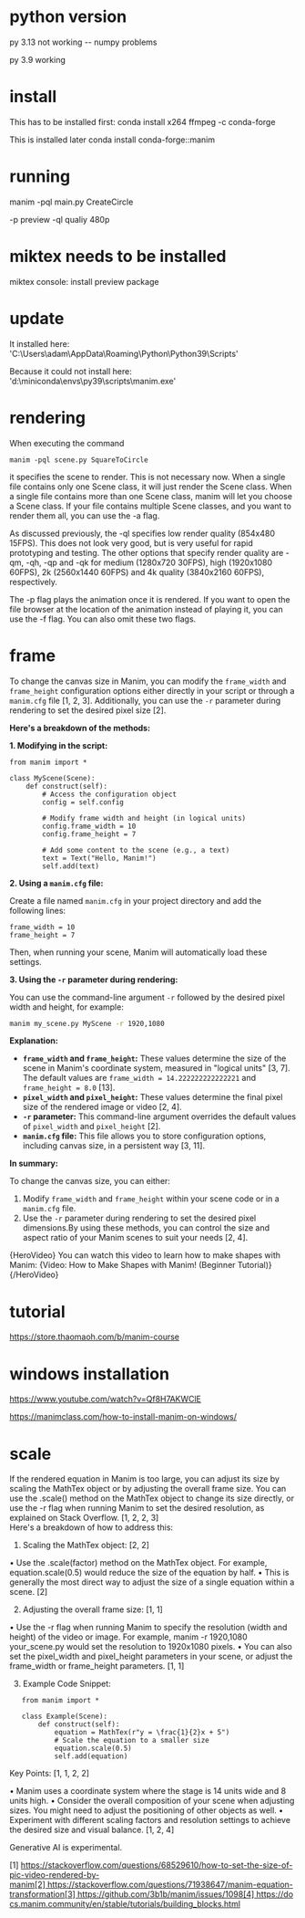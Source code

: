 # python version
py 3.13 not working -- numpy problems

py 3.9 working

# install

This has to be installed first:
conda install x264 ffmpeg -c conda-forge

This is installed later
conda install conda-forge::manim

# running
manim -pql main.py CreateCircle

-p preview
-ql qualiy 480p

# miktex needs to be installed
miktex console: install preview package

# update

It installed here:
'C:\Users\adam\AppData\Roaming\Python\Python39\Scripts'

Because it could not install here:
'd:\\miniconda\\envs\\py39\\scripts\\manim.exe'

# rendering
When executing the command

`manim -pql scene.py SquareToCircle`

it specifies the scene to render. This is not necessary now. When a single file contains only one Scene class, it will just render the Scene class. When a single file contains more than one Scene class, manim will let you choose a Scene class. If your file contains multiple Scene classes, and you want to render them all, you can use the -a flag.

As discussed previously, the -ql specifies low render quality (854x480 15FPS). This does not look very good, but is very useful for rapid prototyping and testing. The other options that specify render quality are -qm, -qh, -qp and -qk for medium (1280x720 30FPS), high (1920x1080 60FPS), 2k (2560x1440 60FPS) and 4k quality (3840x2160 60FPS), respectively.

The -p flag plays the animation once it is rendered. If you want to open the file browser at the location of the animation instead of playing it, you can use the -f flag. You can also omit these two flags.

# frame

To change the canvas size in Manim, you can modify the `frame_width` and `frame_height` configuration options either directly in your script or through a `manim.cfg` file [1, 2, 3].  Additionally, you can use the `-r` parameter during rendering to set the desired pixel size [2].

**Here's a breakdown of the methods:**

**1. Modifying in the script:**

```
from manim import *

class MyScene(Scene):
    def construct(self):
        # Access the configuration object
        config = self.config

        # Modify frame width and height (in logical units)
        config.frame_width = 10
        config.frame_height = 7

        # Add some content to the scene (e.g., a text)
        text = Text("Hello, Manim!")
        self.add(text)
```

**2. Using a `manim.cfg` file:**

Create a file named `manim.cfg` in your project directory and add the following lines:
```
frame_width = 10
frame_height = 7
```
Then, when running your scene, Manim will automatically load these settings.

**3. Using the `-r` parameter during rendering:**

You can use the command-line argument `-r` followed by the desired pixel width and height, for example:
```bash
manim my_scene.py MyScene -r 1920,1080

```
**Explanation:**

*   **`frame_width` and `frame_height`:** These values determine the size of the scene in Manim's coordinate system, measured in "logical units" [3, 7]. The default values are `frame_width = 14.222222222222221` and `frame_height = 8.0` [13].
*   **`pixel_width` and `pixel_height`:** These values determine the final pixel size of the rendered image or video [2, 4].
*   **`-r` parameter:** This command-line argument overrides the default values of `pixel_width` and `pixel_height` [2].
*   **`manim.cfg` file:** This file allows you to store configuration options, including canvas size, in a persistent way [3, 11].

**In summary:**

To change the canvas size, you can either:

1.  Modify `frame_width` and `frame_height` within your scene code or in a `manim.cfg` file.
2.  Use the `-r` parameter during rendering to set the desired pixel dimensions.By using these methods, you can control the size and aspect ratio of your Manim scenes to suit your needs [2, 4].

{HeroVideo}
  You can watch this video to learn how to make shapes with Manim:
  {Video: How to Make Shapes with Manim! (Beginner Tutorial)}
{/HeroVideo}

# tutorial
https://store.thaomaoh.com/b/manim-course

# windows installation
https://www.youtube.com/watch?v=Qf8H7AKWClE

https://manimclass.com/how-to-install-manim-on-windows/

# scale

If the rendered equation in Manim is too large, you can adjust its size by scaling the MathTex object or by adjusting the overall frame size. You can use the .scale() method on the MathTex object to change its size directly, or use the -r flag when running Manim to set the desired resolution, as explained on Stack Overflow. [1, 2, 2, 3]  
Here's a breakdown of how to address this: 
1. Scaling the MathTex object: [2, 2]  

• Use the .scale(factor) method on the MathTex object. For example, equation.scale(0.5) would reduce the size of the equation by half. 
• This is generally the most direct way to adjust the size of a single equation within a scene. [2]  

2. Adjusting the overall frame size: [1, 1]  

• Use the -r flag when running Manim to specify the resolution (width and height) of the video or image. For example, manim -r 1920,1080 your_scene.py would set the resolution to 1920x1080 pixels. 
• You can also set the pixel_width and pixel_height parameters in your scene, or adjust the frame_width or frame_height parameters. [1, 1]  

3. Example Code Snippet: 
```
   from manim import *

   class Example(Scene):
       def construct(self):
           equation = MathTex(r"y = \frac{1}{2}x + 5")
           # Scale the equation to a smaller size
           equation.scale(0.5)
           self.add(equation)
```
Key Points: [1, 1, 2, 2]  

• Manim uses a coordinate system where the stage is 14 units wide and 8 units high. 
• Consider the overall composition of your scene when adjusting sizes. You might need to adjust the positioning of other objects as well. 
• Experiment with different scaling factors and resolution settings to achieve the desired size and visual balance. [1, 2, 4]  

Generative AI is experimental.

[1] https://stackoverflow.com/questions/68529610/how-to-set-the-size-of-pic-video-rendered-by-manim[2] https://stackoverflow.com/questions/71938647/manim-equation-transformation[3] https://github.com/3b1b/manim/issues/1098[4] https://docs.manim.community/en/stable/tutorials/building_blocks.html
